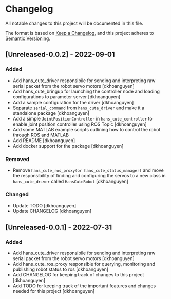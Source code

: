 # Changelog

All notable changes to this project will be documented in this file.

The format is based on [Keep a Changelog](https://keepachangelog.com/en/1.0.0/),
and this project adheres to [Semantic Versioning](https://semver.org/spec/v2.0.0.html).

## [Unreleased-0.0.2] - 2022-09-01
### Added
- Add hans_cute_driver responsibile for sending and interpreting raw serial packet from the robot servo motors [dkhoanguyen]
- Add hans_cute_bringup for launching the controller node and loading configurations to parameter server [dkhoanguyen]
- Add a sample configuration for the driver [dkhoanguyen]
- Separate `serial_command` from `hans_cute_driver` and make it a standalone package [dkhoanguyen]
- Add a simple `JointPositionController` in `hans_cute_controller` to enable joint position controller using ROS Topic [dkhoanguyen]
- Add some MATLAB example scripts outlining how to control the robot through ROS and MATLAB
- Add README [dkhoanguyen]
- Add docker support for the package [dkhoanguyen]

### Removed
- Remove `hans_cute_ros_proxy(or hans_cute_status_manager)` and move the responsibility of finding and configuring the servos to a new class in `hans_cute_driver` called `HansCuteRobot` [dkhoanguyen]

### Changed
- Update TODO [dkhoanguyen]
- Update CHANGELOG [dkhoanguyen]

## [Unreleased-0.0.1] - 2022-07-31
### Added
- Add hans_cute_driver responsibile for sending and interpreting raw serial packet from the robot servo motors [dkhoanguyen]
- Add hans_cute_ros_proxy responsible for querying, monitoring and publishing robot status to ros [dkhoanguyen]
- Add CHANGELOG for keeping track of changes to this project [dkhoanguyen]
- Add TODO for keeping track of the important features and changes needed for this project [dkhoanguyen]